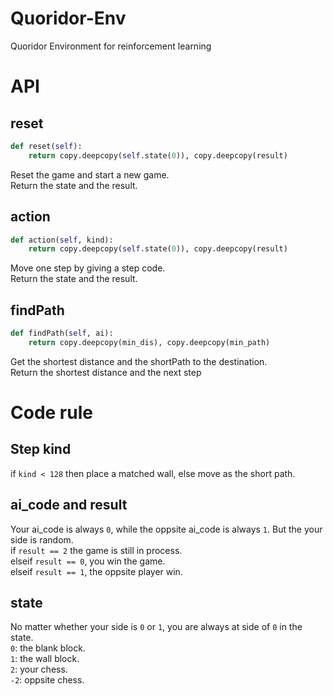 # Quoridor-Env
Quoridor Environment for reinforcement learning

# API
## reset
```python
def reset(self):
	return copy.deepcopy(self.state(0)), copy.deepcopy(result)
```
Reset the game and start a new game.  
Return the state and the result.

## action
```python
def action(self, kind):
	return copy.deepcopy(self.state(0)), copy.deepcopy(result)
```
Move one step by giving a step code.  
Return the state and the result.

## findPath
```python
def findPath(self, ai):
	return copy.deepcopy(min_dis), copy.deepcopy(min_path)
```
Get the shortest distance and the shortPath to the destination.  
Return the shortest distance and the next step

# Code rule
## Step kind
if `kind < 128` then place a matched wall, else move as the short path.

## ai_code and result
Your ai_code is always `0`, while the oppsite ai_code is always `1`.  But the your side is random.  
if `result == 2` the game is still in process.  
elseif `result == 0`, you win the game.  
elseif `result == 1`, the oppsite player win. 

## state
No matter whether your side is `0` or `1`, you are always at side of `0` in the state.  
`0`: the blank block.  
`1`: the wall block.  
`2`: your chess.  
`-2`: oppsite chess.
